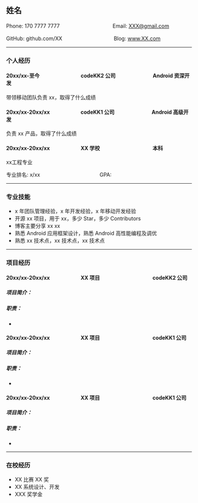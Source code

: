## 姓名

Phone: 170 7777 7777　　　　　　　 　　　Email: XXX@gmail.com

GitHub: github.com/XX　　　　　　　　　　Blog: www.XX.com

---

### 个人经历

#### 20xx/xx-至今　　　　　　　　codeKK2 公司	　　　　　　　Android 资深开发

带领移动团队负责 xx，取得了什么成绩

#### 20xx/xx-20xx/xx　　　　　　codeKK1 公司	　　　　　　　Android 高级开发

负责 xx 产品，取得了什么成绩

#### 20xx/xx-20xx/xx　　　　　　XX 学校	　　　　　　　　　　本科

xx工程专业

专业排名: x/xx 　　　　　　　　　　　 GPA: 

---

### 专业技能


* x 年团队管理经验，x 年开发经验，x 年移动开发经验
* 开源 xx 项目，用于 xx，多少 Star，多少 Contributors
* 博客主要分享 xx xx
* 熟悉 Android 应用框架设计，熟悉 Android 高性能编程及调优
* 熟悉 xx 技术点，xx 技术点，xx 技术点

---

### 项目经历

#### 20xx/xx-20xx/xx　　　　　　XX 项目　　　　　　　　　　 codeKK2 公司

##### 项目简介：



##### 职责：

* 

#### 20xx/xx-20xx/xx　　　　　　XX 项目　　　　　　　　　　 codeKK1 公司

##### 项目简介：



##### 职责：

* 
#### 20xx/xx-20xx/xx　　　　　　XX 项目　　　　　　　　　　 codeKK1 公司

##### 项目简介：



##### 职责：

* 

---

### 在校经历

* XX 比赛 XX 奖
* XX 系统设计、开发
* XXX 奖学金










